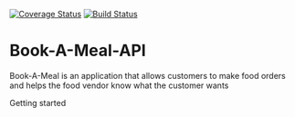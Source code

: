 [![Coverage Status](https://coveralls.io/repos/github/emukungu/Book-A-Meal-API/badge.svg?branch=dev)](https://coveralls.io/github/emukungu/Book-A-Meal-API?branch=dev) [![Build Status](https://travis-ci.org/emukungu/Book-A-Meal-API.svg?branch=dev)](https://travis-ci.org/emukungu/Book-A-Meal-API)


# Book-A-Meal-API
Book-A-Meal is an application that allows customers to make food orders and helps the food vendor know what the customer wants

Getting started

